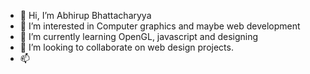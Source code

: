 - 👋 Hi, I’m Abhirup Bhattacharyya
- 👀 I’m interested in Computer graphics and maybe web development
- 🌱 I’m currently learning OpenGL, javascript and designing
- 💞️ I’m looking to collaborate on web design projects.
- 📫 

<!---
Abhirup27/Abhirup27 is a ✨ special ✨ repository because its `README.md` (this file) appears on your GitHub profile.
You can click the Preview link to take a look at your changes.
--->
